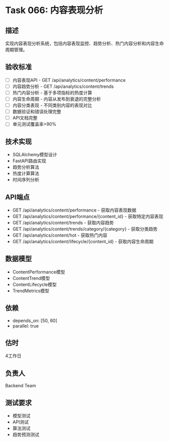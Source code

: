 # Task 066: 内容表现分析

## 描述
实现内容表现分析系统，包括内容表现监控、趋势分析、热门内容分析和内容生命周期管理。

## 验收标准
- [ ] 内容表现API - GET /api/analytics/content/performance
- [ ] 内容趋势分析 - GET /api/analytics/content/trends
- [ ] 热门内容分析 - 基于多项指标的热度计算
- [ ] 内容生命周期 - 内容从发布到衰退的完整分析
- [ ] 内容分类表现 - 不同类别内容的表现对比
- [ ] 数据验证和错误处理完整
- [ ] API文档完整
- [ ] 单元测试覆盖率>90%

## 技术实现
- SQLAlchemy模型设计
- FastAPI路由实现
- 趋势分析算法
- 热度计算算法
- 时间序列分析

## API端点
- GET /api/analytics/content/performance - 获取内容表现数据
- GET /api/analytics/content/performance/{content_id} - 获取特定内容表现
- GET /api/analytics/content/trends - 获取内容趋势
- GET /api/analytics/content/trends/category/{category} - 获取分类趋势
- GET /api/analytics/content/hot - 获取热门内容
- GET /api/analytics/content/lifecycle/{content_id} - 获取内容生命周期

## 数据模型
- ContentPerformance模型
- ContentTrend模型
- ContentLifecycle模型
- TrendMetrics模型

## 依赖
- depends_on: [50, 60]
- parallel: true

## 估时
4工作日

## 负责人
Backend Team

## 测试要求
- 模型测试
- API测试
- 算法测试
- 趋势预测测试